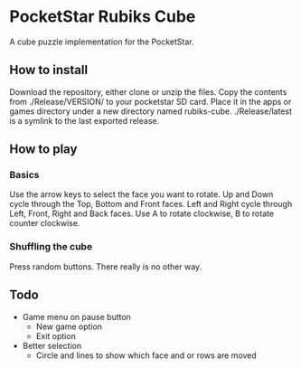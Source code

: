 # PocketStar Rubiks Cube
A cube puzzle implementation for the PocketStar.

## How to install
Download the repository, either clone or unzip the files.
Copy the contents from ./Release/VERSION/ to your pocketstar SD card.
Place it in the apps or games directory under a new directory named rubiks-cube.
./Release/latest is a symlink to the last exported release.

## How to play
### Basics
Use the arrow keys to select the face you want to rotate.
Up and Down cycle through the Top, Bottom and Front faces. 
Left and Right cycle through Left, Front, Right and Back faces.
Use A to rotate clockwise, B to rotate counter clockwise.

### Shuffling the cube
Press random buttons. There really is no other way.


## Todo
 - Game menu on pause button
   - New game option
   - Exit option
 - Better selection
   - Circle and lines to show which face and or rows are moved

